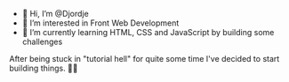 - 👋 Hi, I’m @Djordje
- 👀 I’m interested in Front Web Development
- 🌱 I’m currently learning HTML, CSS and JavaScript by building some challenges

After being stuck in "tutorial hell" for quite some time I've decided to start building things. 👨‍💻

<!---
Djokaras/Djokaras is a ✨ special ✨ repository because its `README.md` (this file) appears on your GitHub profile.
You can click the Preview link to take a look at your changes.
--->
